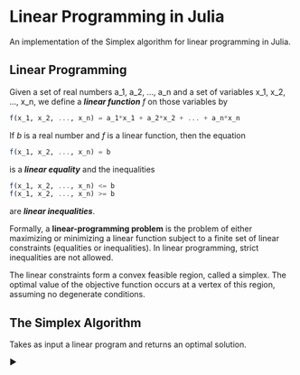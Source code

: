 # Linear Programming in Julia
An implementation of the Simplex algorithm for linear programming in Julia.

## Linear Programming
Given a set of real numbers a_1, a_2, ..., a_n and a set of variables x_1, x_2,
..., x_n, we define a ***linear function*** *f* on those variables by

```julia
f(x_1, x_2, ..., x_n) = a_1*x_1 + a_2*x_2 + ... + a_n*x_n
```

If *b* is a real number and *f* is a linear function, then the equation

```julia
f(x_1, x_2, ..., x_n) = b
```

is a ***linear equality*** and the inequalities

```julia
f(x_1, x_2, ..., x_n) <= b
f(x_1, x_2, ..., x_n) >= b
```

are ***linear inequalities***.

Formally, a **linear-programming problem** is the problem of either maximizing
or minimizing a linear function subject to a finite set of linear constraints 
(equalities or inequalities). In linear programming, strict inequalities are
not allowed.

The linear constraints form a convex feasible region, called a simplex. The 
optimal value of the objective function occurs at a vertex of this region, 
assuming no degenerate conditions.

## The Simplex Algorithm
Takes as input a linear program and returns an optimal solution.

&#9658;
